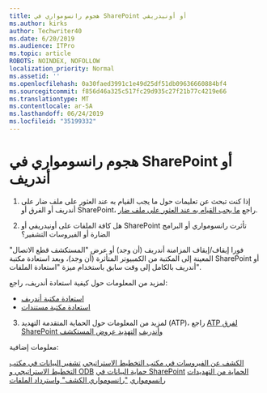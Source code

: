 ```yaml
---
title: هجوم رانسومواري في SharePoint أو أونيدريفي
ms.author: kirks
author: Techwriter40
ms.date: 6/20/2019
ms.audience: ITPro
ms.topic: article
ROBOTS: NOINDEX, NOFOLLOW
localization_priority: Normal
ms.assetid: ''
ms.openlocfilehash: 0a30faed3991c1e49d25df51db09636660884bf4
ms.sourcegitcommit: f856d46a325c517fc29d935c27f21b77c4219e66
ms.translationtype: MT
ms.contentlocale: ar-SA
ms.lasthandoff: 06/24/2019
ms.locfileid: "35199332"
---
```

# <a name="ransomware-attack-in-sharepoint-or-onedrive"></a>هجوم رانسومواري في SharePoint أو أندريف

1.  إذا كنت تبحث عن تعليمات حول ما يجب القيام به عند العثور على ملف ضار على أندريف أو الفرق أو SharePoint، راجع [ما يجب القيام به عند العثور على ملف ضار](https://support.office.com/en-ie/article/what-to-do-when-a-malicious-file-is-found-in-sharepoint-online-onedrive-or-microsoft-teams-01e902ad-a903-4e0f-b093-1e1ac0c37ad2).

2.  هل كافة الملفات على أونيدريفي أو SharePoint تأثرت رانسومواري أو البرامج الضارة أو الفيروسات التشفير؟ 

فورا إيقاف/إيقاف المزامنة أندريف (أن وجد) أو عرض "المستكشف قطع الاتصال" المعينة إلى المكتبة من الكمبيوتر المتأثرة (أن وجد)، وبعد استعادة مكتبة SharePoint أو أندريف بالكامل إلى وقت سابق باستخدام ميزة "استعادة الملفات". 

لمزيد من المعلومات حول كيفية استعادة أندريف، راجع:

- [استعادة مكتبة أندريف](https://support.office.com/article/restore-your-onedrive-fa231298-759d-41cf-bcd0-25ac53eb8a150)
- [استعادة مكتبة مستندات](https://support.office.com/article/restore-a-document-library-317791c3-8bd0-4dfd-8254-3ca90883d39a?ui=en-US&rs=en-US&ad=US)

3. لمزيد من المعلومات حول الحماية المتقدمة التهديد (ATP)، راجع [ATP لفرق SharePoint وأندريف](https://docs.microsoft.com/en-us/office365/securitycompliance/atp-for-spo-odb-and-teams)
[التهديد عروض المستكشف](https://docs.microsoft.com/en-us/office365/securitycompliance/threat-explorer-views)

معلومات إضافية:

[الكشف عن الفيروسات في مكتب التخطيط الاستراتيجي](https://docs.microsoft.com/en-us/office365/securitycompliance/virus-detection-in-spo)
[تشفير البيانات في مكتب التخطيط الاستراتيجي و ODB](https://docs.microsoft.com/en-us/office365/securitycompliance/data-encryption-in-odb-and-spo)
[حماية البيانات في SharePoint](https://docs.microsoft.com/en-us/sharepoint/safeguarding-your-data)
[الحماية من التهديدات رانسومواري](https://docs.microsoft.com/en-us/windows/security/threat-protection/intelligence/ransomware-malware)
["رانسومواري الكشف" واسترداد الملفات](https://support.office.com/en-ie/article/Ransomware-detection-and-recovering-your-files-0d90ec50-6bfd-40f4-acc7-b8c12c73637f)